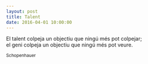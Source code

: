 ```yaml
---
layout: post
title: Talent
date: 2016-04-01 10:00:00
---
```


El talent colpeja un objectiu que ningú més pot colpejar;<br />
el geni colpeja un objectiu que ningú més pot veure.<br />

<small>Schopenhauer</small>

